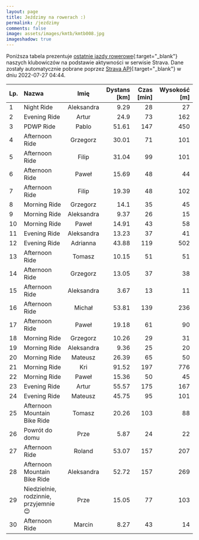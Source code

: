```yaml
---
layout: page
title: Jeździmy na rowerach :)
permalink: /jezdzimy
comments: false
image: assets/images/kmtb/kmtb008.jpg
imageshadow: true
---
```


Poniższa tabela prezentuje [ostatnie jazdy rowerowe](https://www.strava.com/clubs/336381){:target="_blank"} naszych klubowiczów na podstawie aktywności w serwisie Strava. Dane zostały automatycznie pobrane poprzez [Strava API](https://developers.strava.com/docs/reference/#api-Clubs-getClubActivitiesById){:target="_blank"} w dniu 2022-07-27 04:44.

Lp. | Nazwa | Imię | Dystans [km] | Czas [min] | Wysokość [m]
:--- | :--- | :---: | ---: | ---: | ---:
1|Night Ride|Aleksandra|9.29|28|27
2|Evening Ride|Artur|24.9|73|162
3|PDWP Ride|Pablo|51.61|147|450
4|Afternoon Ride|Grzegorz|30.01|71|101
5|Afternoon Ride|Filip|31.04|99|101
6|Afternoon Ride|Paweł|15.69|48|44
7|Afternoon Ride|Filip|19.39|48|102
8|Morning Ride|Grzegorz|14.1|35|45
9|Morning Ride|Aleksandra|9.37|26|15
10|Morning Ride|Paweł|14.91|43|58
11|Evening Ride|Aleksandra|13.23|37|41
12|Evening Ride|Adrianna|43.88|119|502
13|Afternoon Ride|Tomasz|10.15|51|51
14|Afternoon Ride|Grzegorz|13.05|37|38
15|Afternoon Ride|Aleksandra|3.67|13|11
16|Afternoon Ride|Michał|53.81|139|236
17|Afternoon Ride|Paweł|19.18|61|90
18|Morning Ride|Grzegorz|10.26|29|31
19|Morning Ride|Aleksandra|9.36|25|20
20|Morning Ride|Mateusz|26.39|65|50
21|Morning Ride|Kri|91.52|197|776
22|Morning Ride|Paweł|15.36|50|45
23|Evening Ride|Artur|55.57|175|167
24|Evening Ride|Mateusz|45.75|95|101
25|Afternoon Mountain Bike Ride|Tomasz|20.26|103|88
26|Powrót do domu|Prze|5.87|24|22
27|Afternoon Ride|Roland|53.07|157|207
28|Afternoon Mountain Bike Ride|Aleksandra|52.72|157|269
29|Niedzielnie, rodzinnie, przyjemnie 😊|Prze|15.05|77|103
30|Afternoon Ride|Marcin|8.27|43|14
